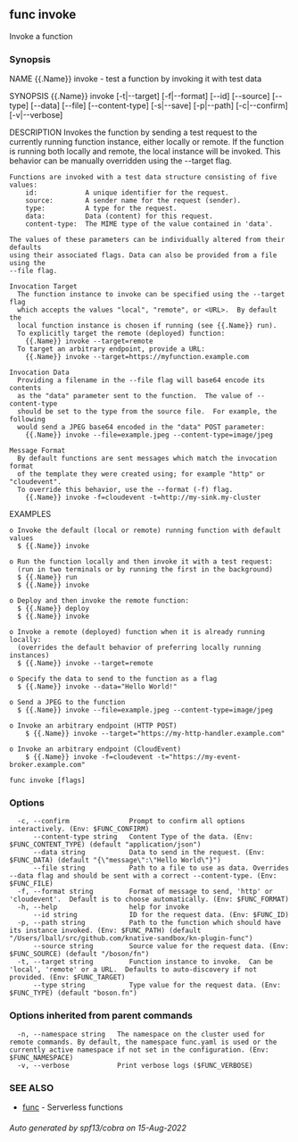 ## func invoke

Invoke a function

### Synopsis


NAME
	{{.Name}} invoke - test a function by invoking it with test data

SYNOPSIS
	{{.Name}} invoke [-t|--target] [-f|--format]
	             [--id] [--source] [--type] [--data] [--file] [--content-type]
	             [-s|--save] [-p|--path] [-c|--confirm] [-v|--verbose]

DESCRIPTION
	Invokes the function by sending a test request to the currently running
	function instance, either locally or remote.  If the function is running
	both locally and remote, the local instance will be invoked.  This behavior
	can be manually overridden using the --target flag.

	Functions are invoked with a test data structure consisting of five values:
		id:            A unique identifier for the request.
		source:        A sender name for the request (sender).
		type:          A type for the request.
		data:          Data (content) for this request.
		content-type:  The MIME type of the value contained in 'data'.

	The values of these parameters can be individually altered from their defaults
	using their associated flags. Data can also be provided from a file using the
	--file flag.

	Invocation Target
	  The function instance to invoke can be specified using the --target flag
	  which accepts the values "local", "remote", or <URL>.  By default the
	  local function instance is chosen if running (see {{.Name}} run).
	  To explicitly target the remote (deployed) function:
	    {{.Name}} invoke --target=remote
	  To target an arbitrary endpoint, provide a URL:
	    {{.Name}} invoke --target=https://myfunction.example.com

	Invocation Data
	  Providing a filename in the --file flag will base64 encode its contents
	  as the "data" parameter sent to the function.  The value of --content-type
	  should be set to the type from the source file.  For example, the following
	  would send a JPEG base64 encoded in the "data" POST parameter:
	    {{.Name}} invoke --file=example.jpeg --content-type=image/jpeg

	Message Format
	  By default functions are sent messages which match the invocation format
	  of the template they were created using; for example "http" or "cloudevent".
	  To override this behavior, use the --format (-f) flag.
	    {{.Name}} invoke -f=cloudevent -t=http://my-sink.my-cluster

EXAMPLES

	o Invoke the default (local or remote) running function with default values
	  $ {{.Name}} invoke

	o Run the function locally and then invoke it with a test request:
	  (run in two terminals or by running the first in the background)
	  $ {{.Name}} run
	  $ {{.Name}} invoke

	o Deploy and then invoke the remote function:
	  $ {{.Name}} deploy
	  $ {{.Name}} invoke

	o Invoke a remote (deployed) function when it is already running locally:
	  (overrides the default behavior of preferring locally running instances)
	  $ {{.Name}} invoke --target=remote

	o Specify the data to send to the function as a flag
	  $ {{.Name}} invoke --data="Hello World!"

	o Send a JPEG to the function
	  $ {{.Name}} invoke --file=example.jpeg --content-type=image/jpeg

	o Invoke an arbitrary endpoint (HTTP POST)
		$ {{.Name}} invoke --target="https://my-http-handler.example.com"

	o Invoke an arbitrary endpoint (CloudEvent)
		$ {{.Name}} invoke -f=cloudevent -t="https://my-event-broker.example.com"



```
func invoke [flags]
```

### Options

```
  -c, --confirm               Prompt to confirm all options interactively. (Env: $FUNC_CONFIRM)
      --content-type string   Content Type of the data. (Env: $FUNC_CONTENT_TYPE) (default "application/json")
      --data string           Data to send in the request. (Env: $FUNC_DATA) (default "{\"message\":\"Hello World\"}")
      --file string           Path to a file to use as data. Overrides --data flag and should be sent with a correct --content-type. (Env: $FUNC_FILE)
  -f, --format string         Format of message to send, 'http' or 'cloudevent'.  Default is to choose automatically. (Env: $FUNC_FORMAT)
  -h, --help                  help for invoke
      --id string             ID for the request data. (Env: $FUNC_ID)
  -p, --path string           Path to the function which should have its instance invoked. (Env: $FUNC_PATH) (default "/Users/lball/src/github.com/knative-sandbox/kn-plugin-func")
      --source string         Source value for the request data. (Env: $FUNC_SOURCE) (default "/boson/fn")
  -t, --target string         Function instance to invoke.  Can be 'local', 'remote' or a URL.  Defaults to auto-discovery if not provided. (Env: $FUNC_TARGET)
      --type string           Type value for the request data. (Env: $FUNC_TYPE) (default "boson.fn")
```

### Options inherited from parent commands

```
  -n, --namespace string   The namespace on the cluster used for remote commands. By default, the namespace func.yaml is used or the currently active namespace if not set in the configuration. (Env: $FUNC_NAMESPACE)
  -v, --verbose            Print verbose logs ($FUNC_VERBOSE)
```

### SEE ALSO

* [func](func.md)	 - Serverless functions

###### Auto generated by spf13/cobra on 15-Aug-2022
